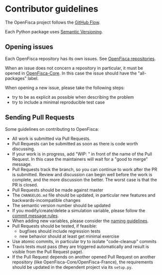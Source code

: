 # Contributor guidelines

The OpenFisca project follows the [GitHub Flow](https://guides.github.com/introduction/flow/).

Each Python package uses [Semantic Versioning](http://semver.org/).

## Opening issues

Each OpenFisca repository has its own issues. See [OpenFisca repositories](https://github.com/openfisca).

When an issue does not concern a repository in particular,
it must be opened in [OpenFisca-Core](https://github.com/openfisca/openfisca-core).
In this case the issue should have the "all-packages" label.

When opening a new issue, please take the following steps:
- try to be as explicit as possible when describing the problem
- try to include a minimal reproducible test case

## Sending Pull Requests

Some guidelines on contributing to OpenFisca:

- All work is submitted via Pull Requests.
- Pull Requests can be submitted as soon as there is code worth discussing.
- If your work is in progress, add "WIP: " in front of the name of the Pull Request. In this case the maintainers will wait for a "good to merge" message.
- Pull Requests track the branch, so you can continue to work after the PR is submitted. Review and discussion can begin well before the work is complete, and the more discussion the better. The worst case is that the PR is closed.
- Pull Requests should be made against master
- The `CHANGELOG.md` file should be updated, in particular new features and backwards-incompatible changes
- The semantic version number should be updated
- If you modify/create/delete a simulation variable, please follow the [commit message rules](https://github.com/openfisca/openfisca-france/wiki/Messages-de-commit).
- When adding new variables, please consider the [naming guidelines](https://github.com/openfisca/openfisca-france/wiki/OpenFisca-variables-naming-guidelines).
- Pull Requests should be tested, if feasible:
  - bugfixes should include regression tests
  - new behavior should at least get minimal exercise
- Use atomic commits, in particular try to isolate "code-cleanup" commits
- Travis tests must pass (they are triggered automatically and result is visible from the Pull Request page).
- If the Pull Request depends on another opened Pull Request on another repository (like OpenFisca-Core/OpenFisca-France), the requirements should be updated in the dependent project via its `setup.py`.
